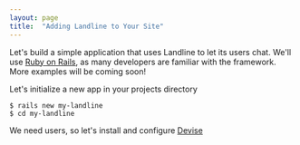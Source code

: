 ```yaml
---
layout: page
title:  "Adding Landline to Your Site"
---
```


Let's build a simple application that uses Landline to let its users chat. We'll use [Ruby on Rails](http://rubyonrails.org/), as many developers are familiar with the framework. More examples will be coming soon!

Let's initialize a new app in your projects directory

```
$ rails new my-landline
$ cd my-landline
```

We need users, so let's install and configure [Devise](https://github.com/plataformatec/devise)
